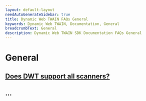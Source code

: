 ```yaml
---
layout: default-layout
needAutoGenerateSidebar: true
title: Dynamic Web TWAIN FAQs General
keywords: Dynamic Web TWAIN, Documentation, General
breadcrumbText: General
description: Dynamic Web TWAIN SDK Documentation FAQs General
---
```


# General

## [Does DWT support all scanners?]({{site.indepth}}/faqs/general/does-dwt-support-all-scanners.html)

## ...